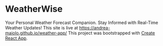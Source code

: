 # WeatherWise

Your Personal Weather Forecast Companion. Stay Informed with Real-Time Weather Updates!
This site is live at https://andrea-maiolo.github.io/weather-app/
This project was bootstrapped with [Create React App](https://github.com/facebook/create-react-app).

